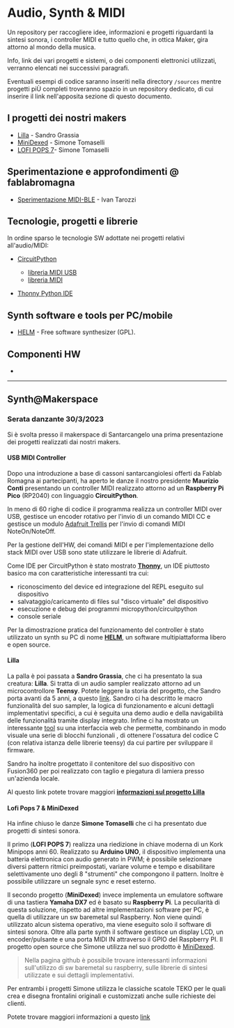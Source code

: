 # Audio, Synth & MIDI

Un repository per raccogliere idee, informazioni e progetti riguardanti la sintesi sonora, i controller MIDI e tutto quello che, in ottica Maker, gira attorno al mondo della musica.

Info, link dei vari progetti e sistemi, o dei componenti elettronici utilizzati, verranno elencati nei successivi paragrafi.

Eventuali esempi di codice saranno inseriti nella directory `/sources` mentre progetti piÙ completi troveranno spazio in un repository dedicato, di cui inserire il link nell'apposita sezione di questo documento.



## I progetti dei nostri makers

- [Lilla](http://lillasampler.it) - Sandro Grassia
- [MiniDexed](https://github.com/probonopd/MiniDexed) - Simone Tomaselli
- [LOFI POPS 7](https://www.youtube.com/watch?v=sYu-AwnDNEU&t=2s)- Simone Tomaselli



## Sperimentazione e approfondimenti @ fablabromagna

- [Sperimentazione MIDI-BLE](./midi_ble_upython) - Ivan Tarozzi


## Tecnologie, progetti e librerie 

In ordine sparso le tecnologie SW adottate nei progetti relativi all'audio/MIDI:

- [CircuitPython](https://circuitpython.org/)
    - [libreria MIDI USB](https://docs.circuitpython.org/en/latest/shared-bindings/usb_midi/index.html)
    - [libreria MIDI](https://docs.circuitpython.org/projects/midi/en/latest/api.html)

- [Thonny Python IDE](https://thonny.org/)

## Synth software e tools per PC/mobile

- [HELM](https://tytel.org/helm/) - Free software synthesizer (GPL). 



## Componenti HW

- 

----
## Synth@Makerspace


### Serata danzante 30/3/2023
Si è svolta presso il makerspace di Santarcangelo una prima presentazione dei progetti realizzati dai nostri makers.

#### USB MIDI Controller 

Dopo una introduzione a base di cassoni santarcangiolesi offerti da Fablab Romagna ai partecipanti, ha aperto le danze il nostro presidente  **Maurizio Conti** presentando un controller MIDI realizzato attorno ad un **Raspberry Pi Pico** (RP2040) con linguaggio **CircuitPython**.

In meno di 60 righe di codice il programma realizza un controller MIDI over USB, gestisce un encoder rotativo per l'invio di un comando MIDI CC e gestisce un modulo [Adafruit Trellis](https://learn.adafruit.com/adafruit-trellis-diy-open-source-led-keypad/overview) per l'invio di comandi MIDI NoteOn/NoteOff.

Per la gestione dell'HW, dei comandi MIDI e per l'implementazione dello stack MIDI over USB sono state utilizzare le librerie di Adafruit.

Come IDE per CircuitPython è stato mostrato **[Thonny](https://thonny.org/)**, un IDE piuttosto basico ma con caratteristiche interessanti tra cui:
- riconoscimento del device ed integrazione del REPL eseguito sul dispositivo
- salvataggio/caricamento di files sul "disco virtuale" del dispositivo 
- esecuzione e debug dei programmi micropython/circuitpython
- console seriale 

Per la dimostrazione pratica del funzionamento del controller è stato utilizzato un synth su PC di nome  **[HELM](https://tytel.org/helm/)**, un software multipiattaforma libero e open source.


#### Lilla

La palla è poi passata a **Sandro Grassia**, che ci ha presentato la sua creatura: **Lilla**. Si tratta di un audio sampler realizzato attorno ad un microcontrollore **Teensy**. Potete leggere la storia del progetto, che Sandro porta avanti da 5 anni, a questo [link](https://fablabromagna.org/lilla-story/).
Sandro ci ha descritto le macro funzionalità del suo sampler, la logica di funzionamento e alcuni dettagli implementativi specifici, a cui è seguita una demo audio e della navigabilità delle funzionalità tramite display integrato.
Infine ci ha mostrato un interessante [tool](https://www.pjrc.com/teensy/gui/index.html) su una interfaccia web che permette, combinando in modo visuale una serie di blocchi funzionali , di ottenere l'ossatura del codice C (con relativa istanza delle librerie teensy) da cui partire per sviluppare il firmware.

Sandro ha inoltre progettato  il contenitore del suo dispositivo con Fusion360 per poi realizzato  con taglio e piegatura di lamiera presso un'azienda locale.

Al questo link potete trovare maggiori **[informazioni sul progetto Lilla](http://lillasampler.it)**


#### Lofi Pops 7 & MiniDexed

Ha infine chiuso le danze **Simone Tomaselli** che ci ha presentato due progetti di sintesi sonora.

Il primo (**LOFI POPS 7**) realizza una riedizione in chiave moderna di un Kork Minipops anni 60. Realizzato su **Arduino UNO**, il dispositivo implementa una batteria elettronica con audio generato in PWM; è possibile selezionare diversi pattern ritmici preimpostati, variare volume e tempo e disabilitare selettivamente uno degli 8 "strumenti" che compongono il pattern. Inoltre è possibile utilizzare un segnale sync e reset esterno. 

Il secondo progetto (**MiniDexed**) invece implementa un emulatore software di una tastiera **Yamaha DX7** ed è basato su **Raspberry Pi**. La peculiarità di questa soluzione, rispetto ad altre implementazioni software per PC, è quella di utilizzare un sw baremetal sul Raspberry. Non viene quindi utilizzato alcun sistema operativo, ma viene eseguito solo il software di sintesi sonora. Oltre alla parte synth il software gestisce un display LCD, un encoder/pulsante e una porta MIDI IN attraverso il GPIO del Raspberry PI.
Il progetto open source che Simone utilizza nel suo prodotto è [MiniDexed](https://github.com/probonopd/MiniDexed).
> Nella pagina github è possibile trovare interessanti informazioni sull'utilizzo di sw baremetal su raspberry, sulle librerie di sintesi utilizzate e sui dettagli implementativi.

Per entrambi i progetti Simone utilizza le classiche scatole TEKO per le quali crea e disegna frontalini originali e customizzati anche sulle richieste dei clienti.

Potete trovare maggiori informazioni a questo [link](https://constructure.bio.link)


